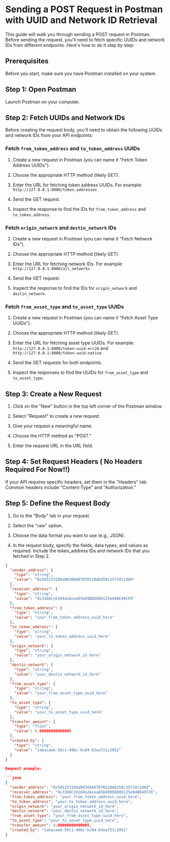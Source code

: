 # Sending a POST Request in Postman with UUID and Network ID Retrieval

This guide will walk you through sending a POST request in Postman. Before sending the request, you'll need to fetch specific UUIDs and network IDs from different endpoints. Here's how to do it step by step:

## Prerequisites

Before you start, make sure you have Postman installed on your system.

## Step 1: Open Postman

Launch Postman on your computer.

## Step 2: Fetch UUIDs and Network IDs

Before creating the request body, you'll need to obtain the following UUIDs and network IDs from your API endpoints:

### Fetch `from_token_address` and `to_token_address` UUIDs

1. Create a new request in Postman (you can name it "Fetch Token Address UUIDs").

2. Choose the appropriate HTTP method (likely GET).

3. Enter the URL for fetching token address UUIDs. For example: `http://127.0.0.1:8000/token_addresses`

4. Send the GET request.

5. Inspect the response to find the IDs for `from_token_address` and `to_token_address`.

### Fetch `origin_network` and `destin_network` IDs

1. Create a new request in Postman (you can name it "Fetch Network IDs").

2. Choose the appropriate HTTP method (likely GET).

3. Enter the URL for fetching network IDs. For example: `http://127.0.0.1:8000/all_networks`

4. Send the GET request.

5. Inspect the response to find the IDs for `origin_network` and `destin_network`.

### Fetch `from_asset_type` and `to_asset_type` UUIDs

1. Create a new request in Postman (you can name it "Fetch Asset Type UUIDs").

2. Choose the appropriate HTTP method (likely GET).

3. Enter the URL for fetching asset type UUIDs. For example: `http://127.0.0.1:8000/token-uuid-erc20` and `http://127.0.0.1:8000/token-uuid-native`

4. Send the GET requests for both endpoints.

5. Inspect the responses to find the UUIDs for `from_asset_type` and `to_asset_type`.

## Step 3: Create a New Request

1. Click on the "New" button in the top left corner of the Postman window.

2. Select "Request" to create a new request.

3. Give your request a meaningful name.

4. Choose the HTTP method as "POST."

5. Enter the request URL in the URL field.

## Step 4: Set Request Headers ( No Headers Required For Now!!)

If your API requires specific headers, set them in the "Headers" tab. Common headers include "Content-Type" and "Authorization."

## Step 5: Define the Request Body

1. Go to the "Body" tab in your request.

2. Select the "raw" option.

3. Choose the data format you want to use (e.g., JSON).

4. In the request body, specify the fields, data types, and values as required. Include the token_address IDs and network IDs that you fetched in Step 2.

```json
{
  "sender_address": {
    "type": "string",
    "value": "0x5852231D8a00306A67DfB128AEd50c1573411d60"
  },
  "receiver_address": {
    "type": "string",
    "value": "0x33b6Cc6169a2Acea65b89DDD886125e04BE49CF6"
  },
  "from_token_address": {
    "type": "string",
    "value": "your_from_token_address_uuid_here"
  },
  "to_token_address": {
    "type": "string",
    "value": "your_to_token_address_uuid_here"
  },
  "origin_network": {
    "type": "string",
    "value": "your_origin_network_id_here"
  },
  "destin_network": {
    "type": "string",
    "value": "your_destin_network_id_here"
  },
  "from_asset_type": {
    "type": "string",
    "value": "your_from_asset_type_uuid_here"
  },
  "to_asset_type": {
    "type": "string",
    "value": "your_to_asset_type_uuid_here"
  },
  "transfer_amount": {
    "type": "float",
    "value": 0.00000000000005
  },
  "created_by": {
    "type": "string",
    "value": "1abacae0-59c1-496c-bc04-83ea721c2052"
  }
}

Request example:

```json
{
  "sender_address": "0x5852231D8a00306A67DfB128AEd50c1573411d60",
  "receiver_address": "0x33b6Cc6169a2Acea65b89DDD886125e04BE49CF6",
  "from_token_address": "your_from_token_address_uuid_here",
  "to_token_address": "your_to_token_address_uuid_here",
  "origin_network": "your_origin_network_id_here",
  "destin_network": "your_destin_network_id_here",
  "from_asset_type": "your_from_asset_type_uuid_here",
  "to_asset_type": "your_to_asset_type_uuid_here",
  "transfer_amount": 0.00000000000005,
  "created_by": "1abacae0-59c1-496c-bc04-83ea721c2052"
}
